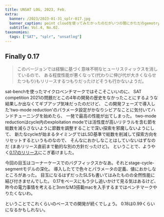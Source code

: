```yaml
---
title: UNSAT LOG, 2023, Feb.
extra:
  banner: /2023/2023-01-31_splr-017.jpg
  banner_caption: point cloudを使ってみたかったのだがいつの間にかただのgemotry nodeになってしまった
  subtitle: Vol.4, No.02.
taxonomies:
  tags: ["SAT", "splr", "unsatlog"]
---
```

## Finally 0.17

> このバージョンでは経験に基づく意味不明なヒューリスティックスを消しているので、 ある程度性能が悪くなって(代わりに伸び代が大きくならせたつもり)もリリースするつもりだったけどそうも行かないようだ。

sat-benchを使ったマイクロベンチマークではそこそこいいのに、
SAT competition 2021の問題だとこの4年の開発の歴史をなかったことにするような結果しか出なくてギブアップ気味だったのだけど、
この開発フェーズで導入した'two-mode reduction'のパラメータ設定がかなりシビアなことに気付いてハンドチューニングを始めたら、
一発で最高の性能が出てしまった。
two-mode reductionはcycle内のexploitation modeでは活性度が高いリテラルを含む節を総数を減らさないように節数を調整することで深い探索を邪魔しないようにして、
新たなcycleが始まるタイミングではLSD基準で総数を削減して探索方向をリセットするというものなので、
そんなにおかしなことはしていないはずなのだ
(まあリリース直前まで動的な別の方針だったけど)。
ということで、ようやく[0.17のリリース](https://github.com/shnarazk/splr/releases/tag/Splr-0.17.0)にこぎ着けました。

今回の目玉はコーナーケースでのバグフィックスかなあ。それとstage-cycle-segmentモデルの深化。
導入したてで色々とパラメータの定義、値におかしなところがあった。
目玉になるはずだったSLSも書いてはみたものの全然性能に結び付きませんでした。
0.17をベースにもう少し追いかけて見る気はあるけど、
昨今の電力事情を考えると3nmなM3搭載macを入手するまではベンチマークやりたくないわ。

ということでこれくらいのベースでの開発が続くでしょう。
0.18は0.99くらいになるかもしれない。
